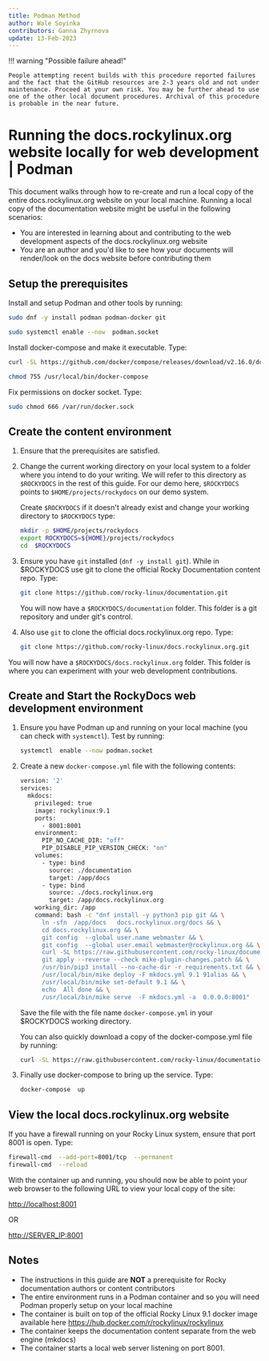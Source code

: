 ```yaml
---
title: Podman Method
author: Wale Soyinka
contributors: Ganna Zhyrnova
update: 13-Feb-2023
---
```


!!! warning "Possible failure ahead!"

    People attempting recent builds with this procedure reported failures and the fact that the GitHub resources are 2-3 years old and not under maintenance. Proceed at your own risk. You may be further ahead to use one of the other local document procedures. Archival of this procedure is probable in the near future.

# Running the docs.rockylinux.org website locally for web development | Podman

This document walks through how to re-create and run a local copy of the entire docs.rockylinux.org website on your local machine.
Running a local copy of the documentation website might be useful in the following scenarios:

- You are interested in learning about and contributing to the web development aspects of the docs.rockylinux.org website
- You are an author and you'd like to see how your documents will render/look on the docs website before contributing them

## Setup the prerequisites

Install and setup Podman and other tools by running:

```bash
sudo dnf -y install podman podman-docker git

sudo systemctl enable --now  podman.socket
```

Install docker-compose and make it executable. Type:

```bash
curl -SL https://github.com/docker/compose/releases/download/v2.16.0/docker-compose-linux-x86_64 -o /usr/local/bin/docker-compose

chmod 755 /usr/local/bin/docker-compose
```

Fix permissions on docker socket. Type:

```bash
sudo chmod 666 /var/run/docker.sock
```

## Create the content environment

1. Ensure that the prerequisites are satisfied.

2. Change the current working directory on your local system to a folder where you intend to do your writing.
  We will refer to this directory as
`$ROCKYDOCS` in the rest of this guide. For our demo here, `$ROCKYDOCS` points to `$HOME/projects/rockydocs` on our demo system.

    Create `$ROCKYDOCS` if it doesn't already exist and change your working directory to `$ROCKYDOCS` type:

    ```bash
    mkdir -p $HOME/projects/rockydocs
    export ROCKYDOCS=${HOME}/projects/rockydocs
    cd  $ROCKYDOCS
    ```

3. Ensure you have `git` installed (`dnf -y install git`).  While in $ROCKYDOCS use git to clone the official Rocky Documentation content repo. Type:

    ```bash
    git clone https://github.com/rocky-linux/documentation.git
    ```

    You will now have a `$ROCKYDOCS/documentation` folder. This folder is a git repository and under git's control.

4. Also use `git` to clone the official docs.rockylinux.org repo. Type:

    ```bash
    git clone https://github.com/rocky-linux/docs.rockylinux.org.git
    ```

You will now have a `$ROCKYDOCS/docs.rockylinux.org` folder. This folder is where you can experiment with your web development contributions.

## Create and Start the RockyDocs web development environment

1. Ensure you have Podman up and running on your local machine (you can check with `systemctl`). Test by running:

    ```bash
    systemctl  enable --now podman.socket
    ```

2. Create a new `docker-compose.yml` file with the following contents:

    ```bash
    version: '2'
    services:
      mkdocs:
        privileged: true
        image: rockylinux:9.1
        ports:
          - 8001:8001
        environment:
          PIP_NO_CACHE_DIR: "off"
          PIP_DISABLE_PIP_VERSION_CHECK: "on"
        volumes:
          - type: bind
            source: ./documentation
            target: /app/docs
          - type: bind
            source: ./docs.rockylinux.org
            target: /app/docs.rockylinux.org
        working_dir: /app
        command: bash -c "dnf install -y python3 pip git && \
          ln -sfn  /app/docs   docs.rockylinux.org/docs && \
          cd docs.rockylinux.org && \
          git config  --global user.name webmaster && \
          git config  --global user.email webmaster@rockylinux.org && \
          curl -SL https://raw.githubusercontent.com/rocky-linux/documentation-test/main/docs/labs/mike-plugin-changes.patch -o mike-plugin-changes.patch && \
          git apply --reverse --check mike-plugin-changes.patch && \
          /usr/bin/pip3 install --no-cache-dir -r requirements.txt && \
          /usr/local/bin/mike deploy -F mkdocs.yml 9.1 91alias && \
          /usr/local/bin/mike set-default 9.1 && \
          echo  All done && \
          /usr/local/bin/mike serve  -F mkdocs.yml -a  0.0.0.0:8001"    
    ```

    Save the file with the file name `docker-compose.yml` in your $ROCKYDOCS working directory.

    You can also quickly download a copy of the docker-compose.yml file by running:

    ```bash
    curl -SL https://raw.githubusercontent.com/rocky-linux/documentation-test/main/docs/labs/docker-compose-rockydocs.yml -o docker-compose.yml
    ```

3. Finally use docker-compose to bring up the service. Type:

    ```bash
    docker-compose  up
    ```

## View the local docs.rockylinux.org website

If you have a firewall running on your Rocky Linux system, ensure that port 8001 is open. Type:

  ```bash
  firewall-cmd  --add-port=8001/tcp  --permanent
  firewall-cmd  --reload
  ```

  With the container up and running, you should now be able to point your web browser to the following URL to view your local copy of the site:

  <http://localhost:8001>

  OR

  <http://SERVER_IP:8001>

## Notes

- The instructions in this guide are **NOT** a prerequisite for Rocky documentation authors or content contributors
- The entire environment runs in a Podman container and so you will need Podman properly setup on your local machine
- The container is built on top of the official Rocky Linux 9.1 docker image available here <https://hub.docker.com/r/rockylinux/rockylinux>
- The container keeps the documentation content separate from the web engine (mkdocs)
- The container starts a local web server listening on port 8001.
